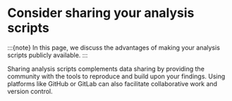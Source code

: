 # Consider sharing your analysis scripts
:::{note}
In this page, we discuss the advantages of making your analysis scripts publicly available.
:::

Sharing analysis scripts complements data sharing by providing the community with the tools to reproduce and build upon your findings. Using platforms like GitHub or GitLab can also facilitate collaborative work and version control.

